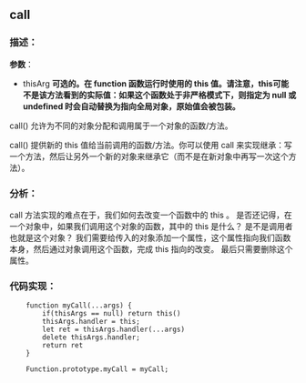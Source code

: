 ## call

### 描述：
**参数**：
+ thisArg
  **可选的。在 function 函数运行时使用的 this 值。请注意，this可能不是该方法看到的实际值：如果这个函数处于非严格模式下，则指定为 null 或 undefined 时会自动替换为指向全局对象，原始值会被包装。**

call() 允许为不同的对象分配和调用属于一个对象的函数/方法。

call() 提供新的 this 值给当前调用的函数/方法。你可以使用 call 来实现继承：写一个方法，然后让另外一个新的对象来继承它（而不是在新对象中再写一次这个方法）。

### 分析：
call 方法实现的难点在于，我们如何去改变一个函数中的 this 。
是否还记得，在一个对象中，如果我们调用这个对象的函数，其中的 this 是什么？ 是不是调用者也就是这个对象？
我们需要给传入的对象添加一个属性，这个属性指向我们函数本身，然后通过对象调用这个函数，完成 this 指向的改变。
最后只需要删除这个属性。

### 代码实现：
```
    function myCall(...args) {
        if(thisArgs == null) return this()
        thisArgs.handler = this;
        let ret = thisArgs.handler(...args)
        delete thisArgs.handler;
        return ret
    }

    Function.prototype.myCall = myCall;
```
